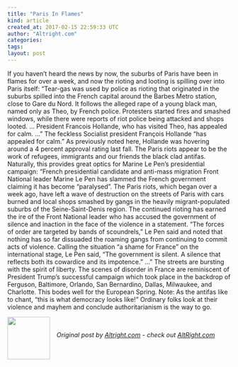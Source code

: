 ```yaml
---
title: "Paris In Flames"
kind: article
created_at: 2017-02-15 22:59:33 UTC
author: "Altright.com"
categories: 
tags: 
layout: post
---
```

If you haven’t heard the news by now, the suburbs of Paris have been in flames for over a week, and now the rioting and looting is spilling over into Paris itself: “Tear-gas was used by police as rioting that originated in the suburbs spilled into the French capital around the Barbes Metro station, close to Gare du Nord. It follows the alleged rape of a young black man, named only as Theo, by French police. Protesters started fires and smashed windows, while there were reports of riot police being attacked and shops looted. … President Francois Hollande, who has visited Theo, has appealed for calm. …” The feckless Socialist president François Hollande “has appealed for calm.” As previously noted here, Hollande was hovering around a 4 percent approval rating last fall. The Paris riots appear to be the work of refugees, immigrants and our friends the black clad antifas. Naturally, this provides great optics for Marine Le Pen’s presidential campaign: “French presidential candidate and anti-mass migration Front National leader Marine Le Pen has slammed the French government claiming it has become “paralysed”. The Paris riots, which began over a week ago, have left a wave of destruction on the streets of Paris with cars burned and local shops smashed by gangs in the heavily migrant-populated suburbs of the Seine-Saint-Denis region. The continued rioting has earned the ire of the Front National leader who has accused the government of silence and inaction in the face of the violence in a statement. “The forces of order are targeted by bands of scoundrels,” Le Pen said and noted that nothing has so far dissuaded the roaming gangs from continuing to commit acts of violence. Calling the situation “a shame for France” on the international stage, Le Pen said, “The government is silent. A silence that reflects both its cowardice and its impotence.” …” The streets are bursting with the spirit of liberty. The scenes of disorder in France are reminiscent of President Trump’s successful campaign which took place in the backdrop of Ferguson, Baltimore, Orlando, San Bernardino, Dallas, Milwaukee, and Charlotte. This bodes well for the European Spring. Note: As the antifas like to chant, “this is what democracy looks like!” Ordinary folks look at their violence and mayhem and conclude authoritarianism is the way to go.<div class="author">
  <img src="" style="width: 96px; height: 96;">
  <span style="position: absolute; padding: 32px 15px;">
    <i>Original post by <a href="http://twitter.com/">Altright.com</a> - check out <a href="https://altright.com">AltRight.com</a></i>
  </span>
</div>
